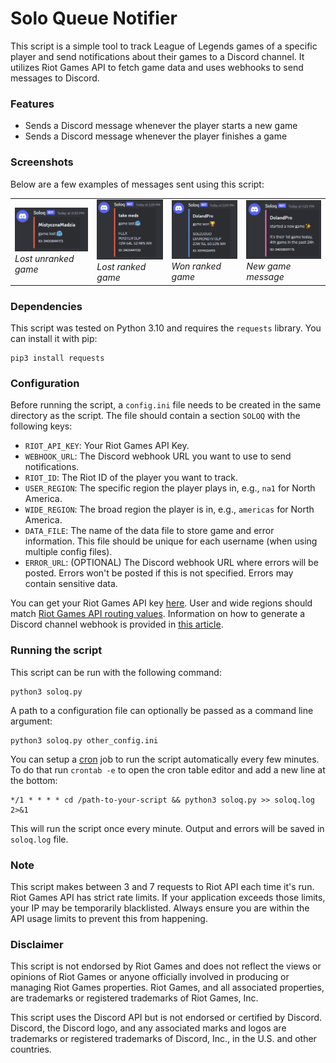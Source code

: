 # Solo Queue Notifier

This script is a simple tool to track League of Legends games of a specific player and send notifications
about their games to a Discord channel. It utilizes Riot Games API to fetch game data and uses webhooks to send messages
to Discord.

### Features

- Sends a Discord message whenever the player starts a new game
- Sends a Discord message whenever the player finishes a game

### Screenshots

Below are a few examples of messages sent using this script:
<table>
  <tr>
    <td>
      <img src="screenshots/lost_unranked.png">
      <br>
      <em>Lost unranked game</em>
    </td>
    <td>
      <img src="screenshots/lost_flex.png">
      <br>
      <em>Lost ranked game</em>
    </td>
    <td>
      <img src="screenshots/won_solo.png">
      <br>
      <em>Won ranked game</em>
    </td>
    <td>
      <img src="screenshots/new.png">
      <br>
      <em>New game message</em>
    </td>
  </tr>
</table>

### Dependencies

This script was tested on Python 3.10 and requires the `requests` library. You can install it with pip:

```
pip3 install requests
```

### Configuration

Before running the script, a `config.ini` file needs to be created in the same directory as the script. The file should
contain a section `SOLOQ` with the following keys:

- `RIOT_API_KEY`: Your Riot Games API Key.
- `WEBHOOK_URL`: The Discord webhook URL you want to use to send notifications.
- `RIOT_ID`: The Riot ID of the player you want to track.
- `USER_REGION`: The specific region the player plays in, e.g., `na1` for North America.
- `WIDE_REGION`: The broad region the player is in, e.g., `americas` for North America.
- `DATA_FILE`: The name of the data file to store game and error information. This file should be unique for each
  username (when using multiple config files).
- `ERROR_URL`: (OPTIONAL) The Discord webhook URL where errors will be posted.
  Errors won't be posted if this is not specified. Errors may contain sensitive data.

You can get your Riot Games API key [here](https://developer.riotgames.com/). User and wide regions should
match [Riot Games API routing values](https://developer.riotgames.com/docs/lol#routing-values). Information on how to
generate a Discord channel webhook is provided
in [this article](https://support.discord.com/hc/en-us/articles/228383668-Intro-to-Webhooks).

### Running the script

This script can be run with the following command:

```
python3 soloq.py
```

A path to a configuration file can optionally be passed as a command line argument:

```
python3 soloq.py other_config.ini
```

You can setup a [cron](https://en.wikipedia.org/wiki/Cron) job to run the script automatically every few minutes. To do
that run `crontab -e` to open the cron
table editor and add a new line at the bottom:

```
*/1 * * * * cd /path-to-your-script && python3 soloq.py >> soloq.log 2>&1
```

This will run the script once every minute. Output and errors will be saved in `soloq.log` file.

### Note

This script makes between 3 and 7 requests to Riot API each time it's run.
Riot Games API has strict rate limits. If your application exceeds those limits, your IP may be temporarily blacklisted.
Always ensure you are within the API usage limits to prevent this from happening.

### Disclaimer

This script is not endorsed by Riot Games and does not reflect the views or opinions of Riot Games or anyone officially
involved in producing or managing Riot Games properties. Riot Games, and all associated properties, are trademarks or
registered trademarks of Riot Games, Inc.

This script uses the Discord API but is not endorsed or certified by Discord. Discord, the Discord logo, and any
associated marks and logos are trademarks or registered trademarks of Discord, Inc., in the U.S. and other countries.